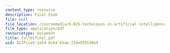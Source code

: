```yaml
---
content_type: resource
description: Final Exam
file: null
file_location: /coursemedia/6-825-techniques-in-artificial-intelligence-sma-5504-fall-2002/823fcce52a548cb4b5ae71de929530e4_fall01final.pdf
file_type: application/pdf
resourcetype: Document
title: fall01final.pdf
uid: 823fcce5-2a54-8cb4-b5ae-71de929530e4
---
```

